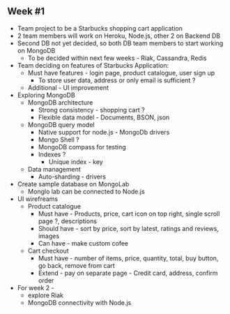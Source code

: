 ## Week #1
* Team project to be a Starbucks shopping cart application
* 2 team members will work on Heroku, Node.js, other 2 on Backend DB
* Second DB not yet decided, so both DB team members to start working on MongoDB
	* To be decided within next few weeks - Riak, Cassandra, Redis
* Team deciding on features of Starbucks Application:
	* Must have features - login page, product catalogue, user sign up
		* To store user data, address or only email is sufficient ?
	* Additional - UI improvement
* Exploring MongoDB
	* MongoDB architecture
		* Strong consistency - shopping cart ?
		* Flexible data model - Documents, BSON, json
	* MongoDB query model
		* Native support for node.js - MongoDb drivers
		* Mongo Shell ?
		* MongoDB compass for testing
		* Indexes ?
			* Unique index - key
	* Data management
		* Auto-sharding - drivers
* Create sample database on MongoLab
	* Monglo lab can be connected to Node.js
* UI wirefreams
	* Product catalogue
		* Must have - Products, price, cart icon on top right, single scroll page ?, descriptions
		* Should have - sort by price, sort by latest, ratings and reviews, images
		* Can have - make custom cofee
	* Cart checkout
		* Must have - number of items, price, quantity, total, buy button, go back, remove from cart
		* Extend - pay on separate page - Credit card, address, confirm order
* For week 2 - 
	* explore Riak
	* MongoDB connectivity with Node.js